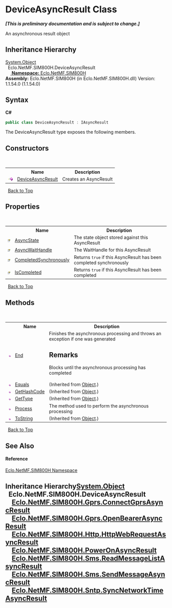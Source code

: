 # DeviceAsyncResult Class
 _**\[This is preliminary documentation and is subject to change.\]**_

An asynchronous result object


## Inheritance Hierarchy
<a href="http://msdn2.microsoft.com/en-us/library/e5kfa45b" target="_blank">System.Object</a><br />&nbsp;&nbsp;Eclo.NetMF.SIM800H.DeviceAsyncResult<br />&nbsp;&nbsp;&nbsp;&nbsp;<a href="#inheritance-hierarchy" />
**Namespace:**&nbsp;<a href="N_Eclo_NetMF_SIM800H">Eclo.NetMF.SIM800H</a><br />**Assembly:**&nbsp;Eclo.NetMF.SIM800H (in Eclo.NetMF.SIM800H.dll) Version: 1.1.54.0 (1.1.54.0)

## Syntax

**C#**<br />
``` C#
public class DeviceAsyncResult : IAsyncResult
```

The DeviceAsyncResult type exposes the following members.


## Constructors
&nbsp;<table><tr><th></th><th>Name</th><th>Description</th></tr><tr><td>![Public method](media/pubmethod.gif "Public method")</td><td><a href="M_Eclo_NetMF_SIM800H_DeviceAsyncResult__ctor">DeviceAsyncResult</a></td><td>
Creates an AsyncResult</td></tr></table>&nbsp;
<a href="#deviceasyncresult-class">Back to Top</a>

## Properties
&nbsp;<table><tr><th></th><th>Name</th><th>Description</th></tr><tr><td>![Public property](media/pubproperty.gif "Public property")</td><td><a href="P_Eclo_NetMF_SIM800H_DeviceAsyncResult_AsyncState">AsyncState</a></td><td>
The state object stored against this AsyncResult</td></tr><tr><td>![Public property](media/pubproperty.gif "Public property")</td><td><a href="P_Eclo_NetMF_SIM800H_DeviceAsyncResult_AsyncWaitHandle">AsyncWaitHandle</a></td><td>
The WaitHandle for this AsyncResult</td></tr><tr><td>![Public property](media/pubproperty.gif "Public property")</td><td><a href="P_Eclo_NetMF_SIM800H_DeviceAsyncResult_CompletedSynchronously">CompletedSynchronously</a></td><td>
Returns `true` if this AsyncResult has been completed synchronously</td></tr><tr><td>![Public property](media/pubproperty.gif "Public property")</td><td><a href="P_Eclo_NetMF_SIM800H_DeviceAsyncResult_IsCompleted">IsCompleted</a></td><td>
Returns `true` if this AsyncResult has been completed</td></tr></table>&nbsp;
<a href="#deviceasyncresult-class">Back to Top</a>

## Methods
&nbsp;<table><tr><th></th><th>Name</th><th>Description</th></tr><tr><td>![Public method](media/pubmethod.gif "Public method")</td><td><a href="M_Eclo_NetMF_SIM800H_DeviceAsyncResult_End">End</a></td><td>
Finishes the asynchronous processing and throws an exception if one was generated 

## Remarks
Blocks until the asynchronous processing has completed</td></tr><tr><td>![Public method](media/pubmethod.gif "Public method")</td><td><a href="http://msdn2.microsoft.com/en-us/library/bsc2ak47" target="_blank">Equals</a></td><td> (Inherited from <a href="http://msdn2.microsoft.com/en-us/library/e5kfa45b" target="_blank">Object</a>.)</td></tr><tr><td>![Public method](media/pubmethod.gif "Public method")</td><td><a href="http://msdn2.microsoft.com/en-us/library/zdee4b3y" target="_blank">GetHashCode</a></td><td> (Inherited from <a href="http://msdn2.microsoft.com/en-us/library/e5kfa45b" target="_blank">Object</a>.)</td></tr><tr><td>![Public method](media/pubmethod.gif "Public method")</td><td><a href="http://msdn2.microsoft.com/en-us/library/dfwy45w9" target="_blank">GetType</a></td><td> (Inherited from <a href="http://msdn2.microsoft.com/en-us/library/e5kfa45b" target="_blank">Object</a>.)</td></tr><tr><td>![Public method](media/pubmethod.gif "Public method")</td><td><a href="M_Eclo_NetMF_SIM800H_DeviceAsyncResult_Process">Process</a></td><td>
The method used to perform the asynchronous processing</td></tr><tr><td>![Public method](media/pubmethod.gif "Public method")</td><td><a href="http://msdn2.microsoft.com/en-us/library/7bxwbwt2" target="_blank">ToString</a></td><td> (Inherited from <a href="http://msdn2.microsoft.com/en-us/library/e5kfa45b" target="_blank">Object</a>.)</td></tr></table>&nbsp;
<a href="#deviceasyncresult-class">Back to Top</a>

## See Also


#### Reference
<a href="N_Eclo_NetMF_SIM800H">Eclo.NetMF.SIM800H Namespace</a><br />

## Inheritance Hierarchy<a href="http://msdn2.microsoft.com/en-us/library/e5kfa45b" target="_blank">System.Object</a><br />&nbsp;&nbsp;Eclo.NetMF.SIM800H.DeviceAsyncResult<br />&nbsp;&nbsp;&nbsp;&nbsp;<a href="T_Eclo_NetMF_SIM800H_Gprs_ConnectGprsAsyncResult">Eclo.NetMF.SIM800H.Gprs.ConnectGprsAsyncResult</a><br />&nbsp;&nbsp;&nbsp;&nbsp;<a href="T_Eclo_NetMF_SIM800H_Gprs_OpenBearerAsyncResult">Eclo.NetMF.SIM800H.Gprs.OpenBearerAsyncResult</a><br />&nbsp;&nbsp;&nbsp;&nbsp;<a href="T_Eclo_NetMF_SIM800H_Http_HttpWebRequestAsyncResult">Eclo.NetMF.SIM800H.Http.HttpWebRequestAsyncResult</a><br />&nbsp;&nbsp;&nbsp;&nbsp;<a href="T_Eclo_NetMF_SIM800H_PowerOnAsyncResult">Eclo.NetMF.SIM800H.PowerOnAsyncResult</a><br />&nbsp;&nbsp;&nbsp;&nbsp;<a href="T_Eclo_NetMF_SIM800H_Sms_ReadMessageListAsyncResult">Eclo.NetMF.SIM800H.Sms.ReadMessageListAsyncResult</a><br />&nbsp;&nbsp;&nbsp;&nbsp;<a href="T_Eclo_NetMF_SIM800H_Sms_SendMessageAsyncResult">Eclo.NetMF.SIM800H.Sms.SendMessageAsyncResult</a><br />&nbsp;&nbsp;&nbsp;&nbsp;<a href="T_Eclo_NetMF_SIM800H_Sntp_SyncNetworkTimeAsyncResult">Eclo.NetMF.SIM800H.Sntp.SyncNetworkTimeAsyncResult</a><br />